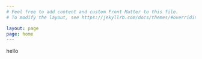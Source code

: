 ```yaml
---
# Feel free to add content and custom Front Matter to this file.
# To modify the layout, see https://jekyllrb.com/docs/themes/#overriding-theme-defaults

layout: page
page: home
---
```

hello
